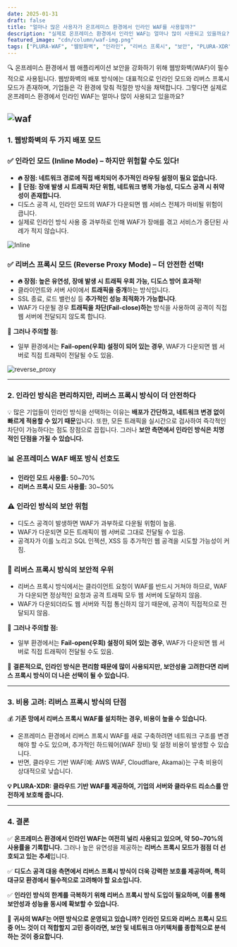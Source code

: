 ```yaml
---
date: 2025-01-31
draft: false
title: "얼마나 많은 사용자가 온프레미스 환경에서 인라인 WAF를 사용할까?"
description: "실제로 온프레미스 환경에서 인라인 WAF는 얼마나 많이 사용되고 있을까요?"
featured_image: "cdn/column/waf-img.png"
tags: ["PLURA-WAF", "웹방화벽", "인라인", "리버스 프록시", "보안", "PLURA-XDR"]
---
```


🔍 온프레미스 환경에서 웹 애플리케이션 보안을 강화하기 위해 웹방화벽(WAF)이 필수적으로 사용됩니다. 웹방화벽의 배포 방식에는 대표적으로 인라인 모드와 리버스 프록시 모드가 존재하며, 기업들은 각 환경에 맞춰 적절한 방식을 채택합니다. 그렇다면 실제로 온프레미스 환경에서 인라인 WAF는 얼마나 많이 사용되고 있을까요?

<!--more-->
![waf](https://blog.plura.io/cdn/column/waf-img.png)
---

### 1. 웹방화벽의 두 가지 배포 모드

### ✅ 인라인 모드 (Inline Mode) – 하지만 위험할 수도 있다!

- **🔥 장점: 네트워크 경로에 직접 배치되어 추가적인 라우팅 설정이 필요 없습니다.**
- **🚨 단점: 장애 발생 시 트래픽 차단 위험, 네트워크 병목 가능성, 디도스 공격 시 취약성이 존재합니다.**
- 디도스 공격 시, 인라인 모드의 WAF가 다운되면 웹 서비스 전체가 마비될 위험이 큽니다.
- 실제로 인라인 방식 사용 중 과부하로 인해 WAF가 장애를 겪고 서비스가 중단된 사례가 적지 않습니다.

![Inline](https://github.com/user-attachments/assets/89f0d33c-8402-436c-a92a-b350fab111f8)

### ✅ 리버스 프록시 모드 (Reverse Proxy Mode) – 더 안전한 선택!

- **🔥 장점: 높은 유연성, 장애 발생 시 트래픽 우회 가능, 디도스 방어 효과적!**
- 클라이언트와 서버 사이에서 **트래픽을 중개**하는 방식입니다.
- SSL 종료, 로드 밸런싱 등 **추가적인 성능 최적화가 가능합니다**.
- WAF가 다운될 경우 **트래픽을 차단(Fail-close)하는** 방식을 사용하여 공격이 직접 웹 서버에 전달되지 않도록 합니다.

📌 **그러나 주의할 점:**

- 일부 환경에서는 **Fail-open(우회) 설정이 되어 있는 경우**, WAF가 다운되면 웹 서버로 직접 트래픽이 전달될 수도 있음.

![reverse_proxy](https://github.com/user-attachments/assets/f3c5955d-5d4c-451e-b7b8-6f7cf7e497a6)


---

### 2. 인라인 방식은 편리하지만, 리버스 프록시 방식이 더 안전하다

💡 많은 기업들이 인라인 방식을 선택하는 이유는 **배포가 간단하고, 네트워크 변경 없이 빠르게 적용할 수 있기 때문**입니다. 또한, 모든 트래픽을 실시간으로 검사하여 즉각적인 차단이 가능하다는 점도 장점으로 꼽힙니다. 그러나 **보안 측면에서 인라인 방식은 치명적인 단점을 가질 수 있습니다.**

### 📊 온프레미스 WAF 배포 방식 선호도

- **인라인 모드 사용률:** 50~70%
- **리버스 프록시 모드 사용률:** 30~50%

### ⚠️ 인라인 방식의 보안 위험

- 디도스 공격이 발생하면 WAF가 과부하로 다운될 위험이 높음.
- WAF가 다운되면 모든 트래픽이 웹 서버로 그대로 전달될 수 있음.
- 공격자가 이를 노리고 SQL 인젝션, XSS 등 추가적인 웹 공격을 시도할 가능성이 커짐.

### 🔄 리버스 프록시 방식의 보안적 우위

- 리버스 프록시 방식에서는 클라이언트 요청이 WAF를 반드시 거쳐야 하므로, WAF가 다운되면 정상적인 요청과 공격 트래픽 모두 웹 서버에 도달하지 않음.
- WAF가 다운되더라도 웹 서버와 직접 통신하지 않기 때문에, 공격이 직접적으로 전달되지 않음.

📌 **그러나 주의할 점:**

- 일부 환경에서는 **Fail-open(우회) 설정이 되어 있는 경우**, WAF가 다운되면 웹 서버로 직접 트래픽이 전달될 수도 있음.

📌 **결론적으로, 인라인 방식은 편리함 때문에 많이 사용되지만, 보안성을 고려한다면 리버스 프록시 방식이 더 나은 선택이 될 수 있습니다.**

---

### 3. 비용 고려: 리버스 프록시 방식의 단점

💰 **기존 망에서 리버스 프록시 WAF를 설치하는 경우, 비용이 높을 수 있습니다.**

- 온프레미스 환경에서 리버스 프록시 WAF를 새로 구축하려면 네트워크 구조를 변경해야 할 수도 있으며, 추가적인 하드웨어(WAF 장비) 및 설정 비용이 발생할 수 있습니다.
- 반면, 클라우드 기반 WAF(예: AWS WAF, Cloudflare, Akamai)는 구축 비용이 상대적으로 낮습니다.

**💡 PLURA-XDR: 클라우드 기반 WAF를 제공하여, 기업의 서버와 클라우드 리소스를 안전하게 보호해 줍니다.**

---

### 4. 결론

✅ **온프레미스 환경에서 인라인 WAF는 여전히 널리 사용되고 있으며, 약 50~70%의 사용률을 기록합니다.** 그러나 높은 유연성을 제공하는 **리버스 프록시 모드가 점점 더 선호되고 있는 추세**입니다.

✅ **디도스 공격 대응 측면에서 리버스 프록시 방식이 더욱 강력한 보호를 제공하며, 특히 대규모 환경에서 필수적으로 고려해야 할 요소입니다.**

✅ **인라인 방식의 한계를 극복하기 위해 리버스 프록시 방식 도입이 필요하며, 이를 통해 보안성과 성능을 동시에 확보할 수 있습니다.**

📢 **귀사의 WAF는 어떤 방식으로 운영되고 있습니까? 인라인 모드와 리버스 프록시 모드 중 어느 것이 더 적합할지 고민 중이라면, 보안 및 네트워크 아키텍처를 종합적으로 분석하는 것이 중요합니다.**

